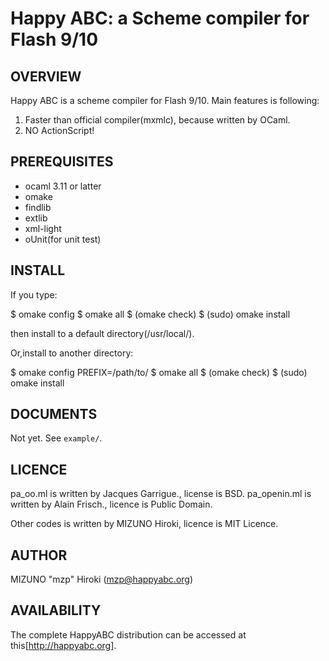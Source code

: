 Happy ABC: a Scheme compiler for Flash 9/10
===========================================

OVERVIEW
--------
Happy ABC is a scheme compiler for Flash 9/10. Main features is following:

1. Faster than official compiler(mxmlc), because written by OCaml.
2. NO ActionScript!

PREREQUISITES
-------------

* ocaml 3.11 or latter
* omake
* findlib
* extlib
* xml-light
* oUnit(for unit test)

INSTALL
-------

If you type:

  $ omake config
  $ omake all
  $ (omake check)
  $ (sudo) omake install

then install to a default directory(/usr/local/).

Or,install to another directory:

  $ omake config PREFIX=/path/to/
  $ omake all
  $ (omake check)
  $ (sudo) omake install

DOCUMENTS
---------
Not yet. See `example/`.

LICENCE
-------
pa_oo.ml is written by Jacques Garrigue., license is BSD.
pa_openin.ml is written by Alain Frisch., licence is Public Domain.

Other codes is written by MIZUNO Hiroki, licence is MIT Licence.

AUTHOR
------
MIZUNO "mzp" Hiroki (mzp@happyabc.org)

AVAILABILITY
------------
The complete HappyABC distribution can be accessed at this[http://happyabc.org].
